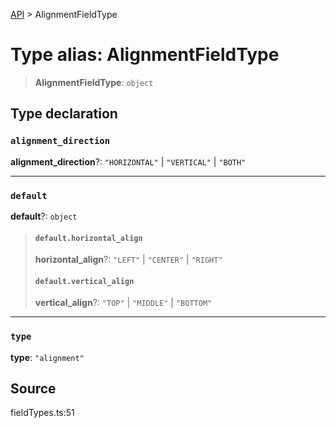 [API](../index.md) > AlignmentFieldType

# Type alias: AlignmentFieldType

> **AlignmentFieldType**: `object`

## Type declaration

### `alignment_direction`

**alignment\_direction**?: `"HORIZONTAL"` \| `"VERTICAL"` \| `"BOTH"`

***

### `default`

**default**?: `object`

> #### `default.horizontal_align`
>
> **horizontal\_align**?: `"LEFT"` \| `"CENTER"` \| `"RIGHT"`
>
> #### `default.vertical_align`
>
> **vertical\_align**?: `"TOP"` \| `"MIDDLE"` \| `"BOTTOM"`
>
>

***

### `type`

**type**: `"alignment"`

## Source

fieldTypes.ts:51
